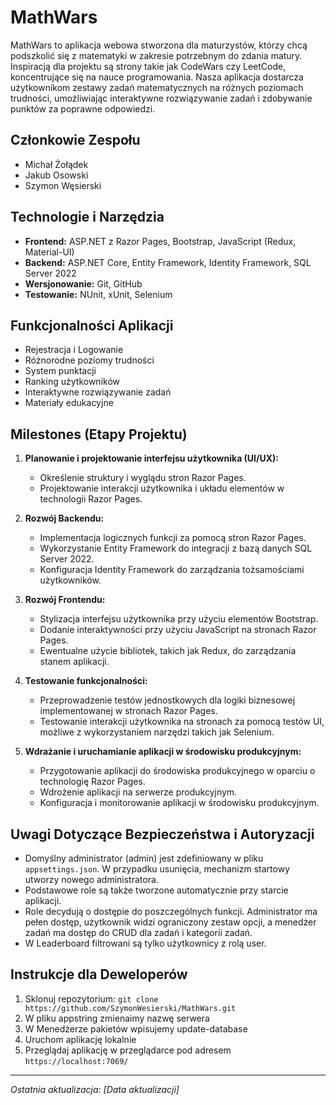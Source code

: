 # MathWars

MathWars to aplikacja webowa stworzona dla maturzystów, którzy chcą podszkolić się z matematyki w zakresie potrzebnym do zdania matury. Inspiracją dla projektu są strony takie jak CodeWars czy LeetCode, koncentrujące się na nauce programowania. Nasza aplikacja dostarcza użytkownikom zestawy zadań matematycznych na różnych poziomach trudności, umożliwiając interaktywne rozwiązywanie zadań i zdobywanie punktów za poprawne odpowiedzi.

## Członkowie Zespołu
- Michał Żołądek
- Jakub Osowski
- Szymon Węsierski

## Technologie i Narzędzia
- **Frontend:** ASP.NET z Razor Pages, Bootstrap, JavaScript (Redux, Material-UI)
- **Backend:** ASP.NET Core, Entity Framework, Identity Framework, SQL Server 2022
- **Wersjonowanie:** Git, GitHub
- **Testowanie:** NUnit, xUnit, Selenium

## Funkcjonalności Aplikacji
- Rejestracja i Logowanie
- Różnorodne poziomy trudności
- System punktacji
- Ranking użytkowników
- Interaktywne rozwiązywanie zadań
- Materiały edukacyjne

## Milestones (Etapy Projektu)
1. **Planowanie i projektowanie interfejsu użytkownika (UI/UX):**
   - Określenie struktury i wyglądu stron Razor Pages.
   - Projektowanie interakcji użytkownika i układu elementów w technologii Razor Pages.

2. **Rozwój Backendu:**
   - Implementacja logicznych funkcji za pomocą stron Razor Pages.
   - Wykorzystanie Entity Framework do integracji z bazą danych SQL Server 2022.
   - Konfiguracja Identity Framework do zarządzania tożsamościami użytkowników.

3. **Rozwój Frontendu:**
   - Stylizacja interfejsu użytkownika przy użyciu elementów Bootstrap.
   - Dodanie interaktywności przy użyciu JavaScript na stronach Razor Pages.
   - Ewentualne użycie bibliotek, takich jak Redux, do zarządzania stanem aplikacji.

4. **Testowanie funkcjonalności:**
   - Przeprowadzenie testów jednostkowych dla logiki biznesowej implementowanej w stronach Razor Pages.
   - Testowanie interakcji użytkownika na stronach za pomocą testów UI, możliwe z wykorzystaniem narzędzi takich jak Selenium.

5. **Wdrażanie i uruchamianie aplikacji w środowisku produkcyjnym:**
   - Przygotowanie aplikacji do środowiska produkcyjnego w oparciu o technologię Razor Pages.
   - Wdrożenie aplikacji na serwerze produkcyjnym.
   - Konfiguracja i monitorowanie aplikacji w środowisku produkcyjnym.

## Uwagi Dotyczące Bezpieczeństwa i Autoryzacji
- Domyślny administrator (admin) jest zdefiniowany w pliku `appsettings.json`. W przypadku usunięcia, mechanizm startowy utworzy nowego administratora.
- Podstawowe role są także tworzone automatycznie przy starcie aplikacji.
- Role decydują o dostępie do poszczególnych funkcji. Administrator ma pełen dostęp, użytkownik widzi ograniczony zestaw opcji, a menedżer zadań ma dostęp do CRUD dla zadań i kategorii zadań.
- W Leaderboard filtrowani są tylko użytkownicy z rolą user.

## Instrukcje dla Deweloperów
1. Sklonuj repozytorium: `git clone https://github.com/SzymonWesierski/MathWars.git`
2. W pliku appstring zmienaimy nazwę serwera
3. W Menedżerze pakietów wpisujemy update-database
4. Uruchom aplikację lokalnie
5. Przeglądaj aplikację w przeglądarce pod adresem `https://localhost:7069/`

---
*Ostatnia aktualizacja: [Data aktualizacji]*

